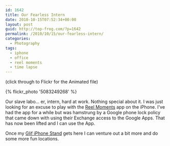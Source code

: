 ```yaml
---
id: 1642
title: Our Fearless Intern
date: 2010-10-15T07:52:34+00:00
layout: post
guid: http://top-frog.com/?p=1642
permalink: /2010/10/15/our-fearless-intern/
categories:
  - Photography
tags:
  - iphone
  - office
  - reel moments
  - time lapse
---
```

(click through to Flickr for the Animated file)

{% flickr_photo '5083249268' %}

Our slave labo… er, intern, hard at work. Nothing special about it. I was just looking for an excuse to play with the [Reel Moments](https://itunes.apple.com/us/app/reelmoments/id331259893?mt=8) app on the iPhone. I've had the app for a while but was hamstrung by a Google phone lock policy that came down with using their Exchange access to the Google Apps. That has now been lifted and I can use the App.

Once my [Glif iPhone Stand](https://www.kickstarter.com/projects/danprovost/glif-iphone-4-tripod-mount-and-stand) gets here I can venture out a bit more and do some more fun locations.